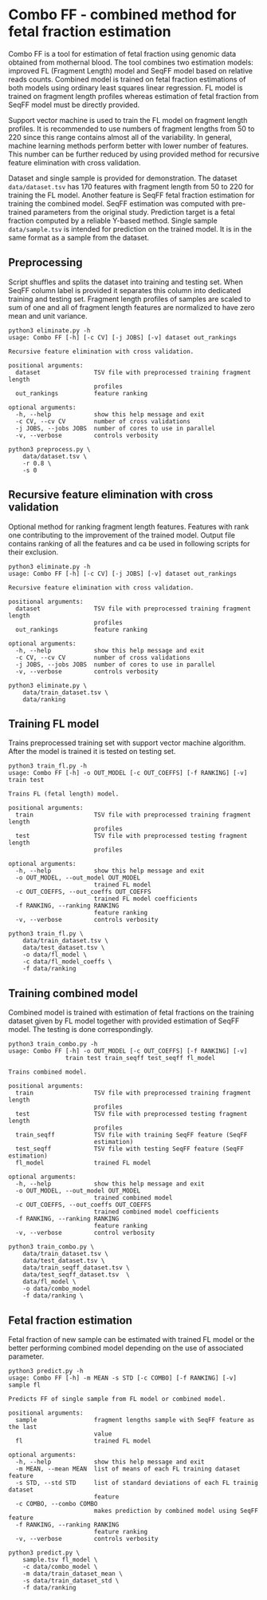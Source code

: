 # Combo FF - combined method for fetal fraction estimation
Combo FF is a tool for estimation of fetal fraction using genomic data obtained from mothernal blood. The tool combines two estimation models: improved FL (Fragment Length) model and SeqFF model based on relative reads counts.
Combined model is trained on fetal fraction estimations of both models using ordinary least squares linear regression.
FL model is trained on fragment length profiles whereas estimation of fetal fraction from SeqFF model must be directly provided.

Support vector machine is used to train the FL model on fragment length profiles. It is recommended to use numbers of fragment lengths from 50 to 220 since this range contains almost all of the variability. In general, machine learning methods perform better with lower number of features. This number can be further reduced by using provided method for recursive feature elimination with cross validation.

Dataset and single sample is provided for demonstration.
The dataset `data/dataset.tsv` has 170 features with fragment length from 50 to 220 for training the FL model.
Another feature is SeqFF fetal fraction estimation for training the combined model.
SeqFF estimation was computed with pre-trained parameters from the original study.
Prediction target is a fetal fraction computed by a reliable Y-based method.
Single sample `data/sample.tsv` is intended for prediction on the trained model.
It is in the same format as a sample from the dataset.


## Preprocessing
Script shuffles and splits the dataset into training and testing set.
When SeqFF column label is provided it separates this column into dedicated training and testing set.
Fragment length profiles of samples are scaled to sum of one and all of fragment length features are normalized to have zero mean and unit variance.

```
python3 eliminate.py -h
usage: Combo FF [-h] [-c CV] [-j JOBS] [-v] dataset out_rankings

Recursive feature elimination with cross validation.

positional arguments:
  dataset               TSV file with preprocessed training fragment length
                        profiles
  out_rankings          feature ranking

optional arguments:
  -h, --help            show this help message and exit
  -c CV, --cv CV        number of cross validations
  -j JOBS, --jobs JOBS  number of cores to use in parallel
  -v, --verbose         controls verbosity
```

```
python3 preprocess.py \
	data/dataset.tsv \
	-r 0.8 \
	-s 0
```

## Recursive feature elimination with cross validation
Optional method for ranking fragment length features.
Features with rank one contributing to the improvement of the trained model.
Output file contains ranking of all the features and ca be used in following scripts for their exclusion.

```
python3 eliminate.py -h
usage: Combo FF [-h] [-c CV] [-j JOBS] [-v] dataset out_rankings

Recursive feature elimination with cross validation.

positional arguments:
  dataset               TSV file with preprocessed training fragment length
                        profiles
  out_rankings          feature ranking

optional arguments:
  -h, --help            show this help message and exit
  -c CV, --cv CV        number of cross validations
  -j JOBS, --jobs JOBS  number of cores to use in parallel
  -v, --verbose         controls verbosity
```

```
python3 eliminate.py \
	data/train_dataset.tsv \
	data/ranking
```

## Training FL model
Trains preprocessed training set with support vector machine algorithm.
After the model is trained it is tested on testing set.

```
python3 train_fl.py -h
usage: Combo FF [-h] -o OUT_MODEL [-c OUT_COEFFS] [-f RANKING] [-v] train test

Trains FL (fetal length) model.

positional arguments:
  train                 TSV file with preprocessed training fragment length
                        profiles
  test                  TSV file with preprocessed testing fragment length
                        profiles

optional arguments:
  -h, --help            show this help message and exit
  -o OUT_MODEL, --out_model OUT_MODEL
                        trained FL model
  -c OUT_COEFFS, --out_coeffs OUT_COEFFS
                        trained FL model coefficients
  -f RANKING, --ranking RANKING
                        feature ranking
  -v, --verbose         controls verbosity

```

```
python3 train_fl.py \
	data/train_dataset.tsv \
	data/test_dataset.tsv \
	-o data/fl_model \
	-c data/fl_model_coeffs \
	-f data/ranking
```

## Training combined model
Combined model is trained with estimation of fetal fractions on the training dataset given by FL model together with provided estimation of SeqFF model.
The testing is done correspondingly.

```
python3 train_combo.py -h
usage: Combo FF [-h] -o OUT_MODEL [-c OUT_COEFFS] [-f RANKING] [-v]
                train test train_seqff test_seqff fl_model

Trains combined model.

positional arguments:
  train                 TSV file with preprocessed training fragment length
                        profiles
  test                  TSV file with preprocessed testing fragment length
                        profiles
  train_seqff           TSV file with training SeqFF feature (SeqFF
                        estimation)
  test_seqff            TSV file with testing SeqFF feature (SeqFF estimation)
  fl_model              trained FL model

optional arguments:
  -h, --help            show this help message and exit
  -o OUT_MODEL, --out_model OUT_MODEL
                        trained combined model
  -c OUT_COEFFS, --out_coeffs OUT_COEFFS
                        trained combined model coefficients
  -f RANKING, --ranking RANKING
                        feature ranking
  -v, --verbose         control verbosity
```

```
python3 train_combo.py \
	data/train_dataset.tsv \
	data/test_dataset.tsv \
	data/train_seqff_dataset.tsv \
	data/test_seqff_dataset.tsv  \
	data/fl_model \
	-o data/combo_model
	-f data/ranking \
```

## Fetal fraction estimation
Fetal fraction of new sample can be estimated with trained FL model or the better performing combined model depending on the use of associated parameter.

```
python3 predict.py -h
usage: Combo FF [-h] -m MEAN -s STD [-c COMBO] [-f RANKING] [-v] sample fl

Predicts FF of single sample from FL model or combined model.

positional arguments:
  sample                fragment lengths sample with SeqFF feature as the last
                        value
  fl                    trained FL model

optional arguments:
  -h, --help            show this help message and exit
  -m MEAN, --mean MEAN  list of means of each FL training dataset feature
  -s STD, --std STD     list of standard deviations of each FL trainig dataset
                        feature
  -c COMBO, --combo COMBO
                        makes prediction by combined model using SeqFF feature
  -f RANKING, --ranking RANKING
                        feature ranking
  -v, --verbose         controls verbosity
```

```
python3 predict.py \
	sample.tsv fl_model \
	-c data/combo_model \
	-m data/train_dataset_mean \
	-s data/train_dataset_std \
	-f data/ranking
```
